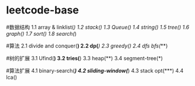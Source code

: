 # leetcode-base

#数据结构 1.1 array & linklist(***)
1.2  stack(*) 
1.3  Queue(*)
1.4  string(**)
1.5  tree(***)
1.6  graph()
1.7  sort(*)
1.8  search(*)

#算法 2.1 divide and conquer(**)
2.2 dp(***)
2.3 greedy(**)
2.4 dfs bfs(***)

#树的扩展 3.1 Ufind(**)
3.2 tries(**)
3.3 heap(**)
3.4 segment-tree(*)

#算法扩展 4.1 binary-search(***)
4.2 sliding-window(***)
4.3 stack opt(***)
4.4 lca()
